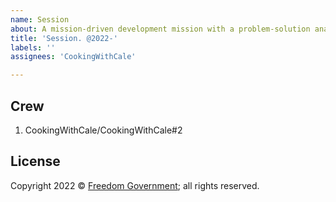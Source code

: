 ```yaml
---
name: Session
about: A mission-driven development mission with a problem-solution analysis
title: 'Session. @2022-'
labels: ''
assignees: 'CookingWithCale'

---
```


## Crew

1. CookingWithCale/CookingWithCale#2

## License

Copyright 2022 © [Freedom Government](https://github.com/FreedomGovernment); all rights reserved.
